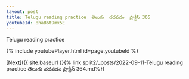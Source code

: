 ```yaml
---
layout: post
title: Telugu reading practice  తెలుగు  చదవడం  ప్రాక్టీస్ 365
youtubeId: 8haB6t9mx5E
---
```

 
 
Telugu reading practice
 
 
 
 
 


{% include youtubePlayer.html id=page.youtubeId %}
 
[Next]({{ site.baseurl }}{% link  split2/_posts/2022-09-11-Telugu reading practice  తెలుగు  చదవడం  ప్రాక్టీస్ 364.md%})
 
